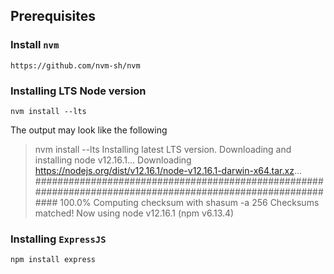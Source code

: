 ## Prerequisites

### Install `nvm`

    https://github.com/nvm-sh/nvm

### Installing LTS Node version

    nvm install --lts

The output may look like the following

> nvm install --lts
    Installing latest LTS version.
    Downloading and installing node v12.16.1...
    Downloading https://nodejs.org/dist/v12.16.1/node-v12.16.1-darwin-x64.tar.xz...
    ############################################################################################################ 100.0%
    Computing checksum with shasum -a 256
    Checksums matched!
    Now using node v12.16.1 (npm v6.13.4)

### Installing `ExpressJS`
```
npm install express
```